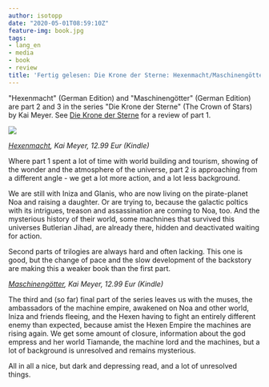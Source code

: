 ```yaml
---
author: isotopp
date: "2020-05-01T08:59:10Z"
feature-img: book.jpg
tags:
- lang_en
- media
- book
- review
title: 'Fertig gelesen: Die Krone der Sterne: Hexenmacht/Maschinengötter'
---
```

"Hexenmacht" (German Edition) and "Maschinengötter" (German Edition) are part 2 and 3 in the series "Die Krone der Sterne" (The Crown of Stars) by Kai Meyer. See [Die Krone der Sterne](../2017-02-13-fertig-gelesen-die-krone-der-sterne) for a review of part 1.

[![](https://blog.koehntopp.info/uploads/2020/05/hexenmacht.jpg)](https://www.amazon.de/-/en/Die-Krone-Sterne-Kai-Meyer-ebook/dp/B076Q1RZH9)

*[Hexenmacht](https://www.amazon.de/-/en/Die-Krone-Sterne-Kai-Meyer-ebook/dp/B076Q1RZH9), Kai Meyer, 12.99 Eur (Kindle)*

Where part 1 spent a lot of time with world building and tourism, showing of the wonder and the atmosphere of the universe, part 2 is approaching from a different angle - we get a lot more action, and a lot less background.

We are still with Iniza and Glanis, who are now living on the pirate-planet Noa and raising a daughter. Or are trying to, because the galactic poltics with its intrigues, treason and assassination are coming to Noa, too. And the mysterious history of their world, some machnines that survived this universes Butlerian Jihad, are already there, hidden and deactivated waiting for action.

Second parts of trilogies are always hard and often lacking. This one is good, but the change of pace and the slow development of the backstory are making this a weaker book than the first part.

*[Maschinengötter](https://www.amazon.de/-/en/gp/product/B07JMLSHCM), Kai Meyer, 12.99 Eur (Kindle)*

The third and (so far) final part of the series leaves us with the muses, the ambassadors of the machine empire, awakened on Noa and other world, Iniza and friends fleeing, and the Hexen having to fight an entirely different enemy than expected, because amist the Hexen Empire the machines are rising again. We get some amount of closure, information about the god empress and her world Tiamande, the machine lord and the machines, but a lot of background is unresolved and remains mysterious.

All in all a nice, but dark and depressing read, and a lot of unresolved things.
